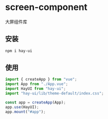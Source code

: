 # screen-component
大屏组件库

## 安装

```bash
npm i hay-ui
```

## 使用

```js
import { createApp } from "vue";
import App from "./App.vue";
import HayUI from "hay-ui";
import "hay-ui/lib/theme-default/index.css";

const app = createApp(App);
app.use(HayUI);
app.mount("#app");
```


